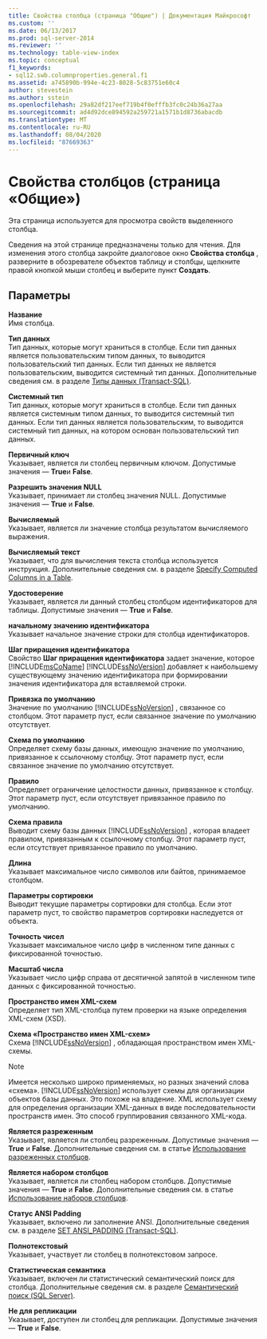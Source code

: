 ```yaml
---
title: Свойства столбца (страница "Общие") | Документация Майкрософт
ms.custom: ''
ms.date: 06/13/2017
ms.prod: sql-server-2014
ms.reviewer: ''
ms.technology: table-view-index
ms.topic: conceptual
f1_keywords:
- sql12.swb.columnproperties.general.f1
ms.assetid: a745890b-994e-4c23-8028-5c83751e60c4
author: stevestein
ms.author: sstein
ms.openlocfilehash: 29a82df217eef719b4f0efffb3fc0c24b36a27aa
ms.sourcegitcommit: ad4d92dce894592a259721a1571b1d8736abacdb
ms.translationtype: MT
ms.contentlocale: ru-RU
ms.lasthandoff: 08/04/2020
ms.locfileid: "87669363"
---
```

# <a name="column-properties-general-page"></a>Свойства столбцов (страница «Общие»)
  Эта страница используется для просмотра свойств выделенного столбца.  
  
 Сведения на этой странице предназначены только для чтения. Для изменения этого столбца закройте диалоговое окно **Свойства столбца** , разверните в обозревателе объектов таблицу и столбцы, щелкните правой кнопкой мыши столбец и выберите пункт **Создать**.  
  
## <a name="options"></a>Параметры  
 **Название**  
 Имя столбца.  
  
 **Тип данных**  
 Тип данных, которые могут храниться в столбце. Если тип данных является пользовательским типом данных, то выводится пользовательский тип данных. Если тип данных не является пользовательским, выводится системный тип данных. Дополнительные сведения см. в разделе [Типы данных (Transact-SQL)](/sql/t-sql/data-types/data-types-transact-sql).  
  
 **Системный тип**  
 Тип данных, которые могут храниться в столбце. Если тип данных является системным типом данных, то выводится системный тип данных. Если тип данных является пользовательским, то выводится системный тип данных, на котором основан пользовательский тип данных.  
  
 **Первичный ключ**  
 Указывает, является ли столбец первичным ключом. Допустимые значения — **True**и **False**.  
  
 **Разрешить значения NULL**  
 Указывает, принимает ли столбец значения NULL. Допустимые значения — **True** и **False**.  
  
 **Вычисляемый**  
 Указывает, является ли значение столбца результатом вычисляемого выражения.  
  
 **Вычисляемый текст**  
 Указывает, что для вычисления текста столбца используется инструкция. Дополнительные сведения см. в разделе [Specify Computed Columns in a Table](specify-computed-columns-in-a-table.md).  
  
 **Удостоверение**  
 Указывает, является ли данный столбец столбцом идентификаторов для таблицы. Допустимые значения — **True** и **False**.  
  
 **начальному значению идентификатора**  
 Указывает начальное значение строки для столбца идентификаторов.  
  
 **Шаг приращения идентификатора**  
 Свойство **Шаг приращения идентификатора** задает значение, которое [!INCLUDE[msCoName](../../includes/msconame-md.md)] [!INCLUDE[ssNoVersion](../../includes/ssnoversion-md.md)] добавляет к наибольшему существующему значению идентификатора при формировании значения идентификатора для вставляемой строки.  
  
 **Привязка по умолчанию**  
 Значение по умолчанию [!INCLUDE[ssNoVersion](../../includes/ssnoversion-md.md)] , связанное со столбцом. Этот параметр пуст, если связанное значение по умолчанию отсутствует.  
  
 **Схема по умолчанию**  
 Определяет схему базы данных, имеющую значение по умолчанию, привязанное к ссылочному столбцу. Этот параметр пуст, если связанное значение по умолчанию отсутствует.  
  
 **Правило**  
 Определяет ограничение целостности данных, привязанное к столбцу. Этот параметр пуст, если отсутствует привязанное правило по умолчанию.  
  
 **Схема правила**  
 Выводит схему базы данных [!INCLUDE[ssNoVersion](../../includes/ssnoversion-md.md)] , которая владеет правилом, привязанным к ссылочному столбцу. Этот параметр пуст, если отсутствует привязанное правило по умолчанию.  
  
 **Длина**  
 Указывает максимальное число символов или байтов, принимаемое столбцом.  
  
 **Параметры сортировки**  
 Выводит текущие параметры сортировки для столбца. Если этот параметр пуст, то свойство параметров сортировки наследуется от объекта.  
  
 **Точность чисел**  
 Указывает максимальное число цифр в численном типе данных с фиксированной точностью.  
  
 **Масштаб числа**  
 Указывает число цифр справа от десятичной запятой в численном типе данных с фиксированной точностью.  
  
 **Пространство имен XML-схем**  
 Определяет тип XML-столбца путем проверки на языке определения XML-схем (XSD).  
  
 **Схема «Пространство имен XML-схем»**  
 Схема [!INCLUDE[ssNoVersion](../../includes/ssnoversion-md.md)] , обладающая пространством имен XML-схемы.  
  
> [!NOTE]  
>  Имеется несколько широко применяемых, но разных значений слова «схема». [!INCLUDE[ssNoVersion](../../includes/ssnoversion-md.md)] использует схемы для организации объектов базы данных. Это похоже на владение. XML использует схему для определения организации XML-данных в виде последовательности пространств имен. Это способ группирования связанного XML-кода.  
  
 **Является разреженным**  
 Указывает, является ли столбец разреженным. Допустимые значения — **True** и **False**. Дополнительные сведения см. в статье [Использование разреженных столбцов](use-sparse-columns.md).  
  
 **Является набором столбцов**  
 Указывает, является ли столбец набором столбцов. Допустимые значения — **True** и **False**. Дополнительные сведения см. в статье [Использование наборов столбцов](use-column-sets.md).  
  
 **Статус ANSI Padding**  
 Указывает, включено ли заполнение ANSI. Дополнительные сведения см. в разделе [SET ANSI_PADDING (Transact-SQL)](/sql/t-sql/statements/set-ansi-padding-transact-sql).  
  
 **Полнотекстовый**  
 Указывает, участвует ли столбец в полнотекстовом запросе.  
  
 **Статистическая семантика**  
 Указывает, включен ли статистический семантический поиск для столбца. Дополнительные сведения см. в разделе [Семантический поиск (SQL Server)](../search/semantic-search-sql-server.md).  
  
 **Не для репликации**  
 Указывает, доступен ли столбец для репликации. Допустимые значения — **True** и **False**.  
  
  
